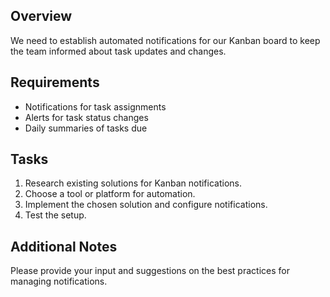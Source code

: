 ## Overview
We need to establish automated notifications for our Kanban board to keep the team informed about task updates and changes.

## Requirements
- Notifications for task assignments
- Alerts for task status changes
- Daily summaries of tasks due

## Tasks
1. Research existing solutions for Kanban notifications.
2. Choose a tool or platform for automation.
3. Implement the chosen solution and configure notifications.
4. Test the setup.

## Additional Notes
Please provide your input and suggestions on the best practices for managing notifications.